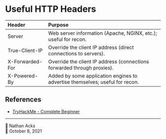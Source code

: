 # Useful HTTP Headers

| Header          | Purpose                                                                      |
|:--------------- |:---------------------------------------------------------------------------- |
| Server          | Web server information (Apache, NGINX, etc.); useful for recon.              |
| True-Client-IP  | Override the client IP address (direct connections to servers).              |
| X-Forwarded-For | Override the client IP address (connections forwarded through proxies).      |
| X-Powered-By    | Added by some application engines to advertise themselves; useful for recon. |

## References

* [TryHackMe - Complete Beginner](tryhackme-complete-beginner.md)

- - - -

👤 Nathan Acks  
📅 October 8, 2021
